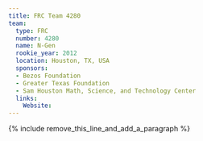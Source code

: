 ```yaml
---
title: FRC Team 4280
team:
  type: FRC
  number: 4280
  name: N-Gen
  rookie_year: 2012
  location: Houston, TX, USA
  sponsors:
  - Bezos Foundation
  - Greater Texas Foundation
  - Sam Houston Math, Science, and Technology Center
  links:
    Website:
---
```


{% include remove_this_line_and_add_a_paragraph %}